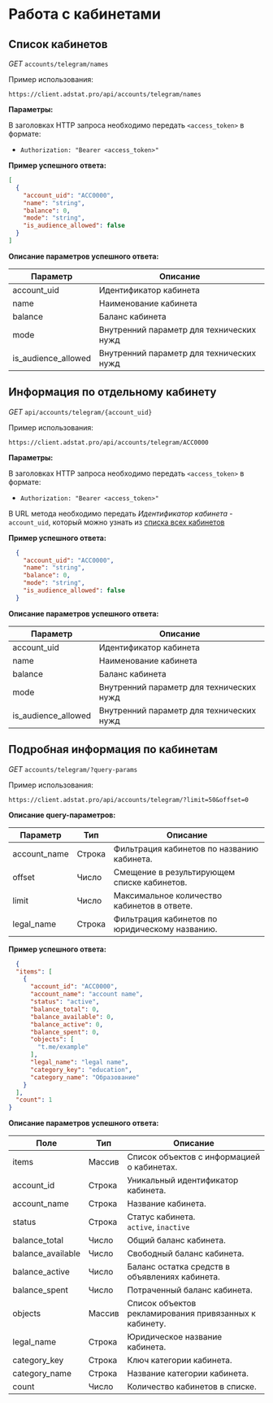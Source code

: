 # Работа с кабинетами

## <span id="cabinets">Список кабинетов</span>


_GET_ `accounts/telegram/names`

Пример использования:
```http request
https://client.adstat.pro/api/accounts/telegram/names
```

__Параметры:__

В заголовках HTTP запроса необходимо передать `<access_token>` в формате:
+ `Authorization: "Bearer <access_token>" `

__Пример успешного ответа:__
```json
[
  {
    "account_uid": "ACC0000",
    "name": "string",
    "balance": 0,
    "mode": "string",
    "is_audience_allowed": false
  }
]
```

__Описание параметров успешного ответа:__

| Параметр| Описание|
|---------|----------|
| account_uid | Идентификатор кабинета|
| name| Наименование кабинета |
| balance| Баланс кабинета |
| mode| Внутренний параметр для технических нужд|
| is_audience_allowed| Внутренний параметр для технических нужд |



## Информация по отдельному кабинету

_GET_ `api/accounts/telegram/{account_uid}`

Пример использования:
```http request
https://client.adstat.pro/api/accounts/telegram/ACC0000
```

__Параметры:__

В заголовках HTTP запроса необходимо передать `<access_token>` в формате:
+ `Authorization: "Bearer <access_token>" `

В URL метода необходимо передать _Идентификатор кабинета_ - `account_uid`, который можно узнать из [списка всех кабинетов](#метод-получения-кабинетов)

__Пример успешного ответа:__
```json
  {
    "account_uid": "ACC0000",
    "name": "string",
    "balance": 0,
    "mode": "string",
    "is_audience_allowed": false
  }
```

__Описание параметров успешного ответа:__

| Параметр| Описание|
|---------|----------|
| account_uid | Идентификатор кабинета|
| name| Наименование кабинета |
| balance| Баланс кабинета |
| mode| Внутренний параметр для технических нужд|
| is_audience_allowed| Внутренний параметр для технических нужд |


## Подробная информация по кабинетам


_GET_ `accounts/telegram/?query-params`

Пример использования:
```http request
https://client.adstat.pro/api/accounts/telegram/?limit=50&offset=0
```
__Описание query-параметров:__

| Параметр      | Тип     | Описание                                             |
|---------------|---------|------------------------------------------------------|
| account_name  | Строка  | Фильтрация кабинетов по названию кабинета.         |
| offset        | Число   | Смещение в результирующем списке кабинетов.         |
| limit         | Число   | Максимальное количество кабинетов в ответе.         |
| legal_name    | Строка  | Фильтрация кабинетов по юридическому названию.      |


__Пример успешного ответа:__
```json
  {
  "items": [
    {
      "account_id": "ACC0000",
      "account_name": "account name",
      "status": "active",
      "balance_total": 0,
      "balance_available": 0,
      "balance_active": 0,
      "balance_spent": 0,
      "objects": [
        "t.me/example"
      ],
      "legal_name": "legal name",
      "category_key": "education",
      "category_name": "Образование"
    }
  ],
  "count": 1
}
```
__Описание параметров успешного ответа:__

| Поле                             | Тип     | Описание                                               |
|----------------------------------|---------|--------------------------------------------------------|
| items                            | Массив  | Список объектов с информацией о кабинетах.             |
| account_id        | Строка  | Уникальный идентификатор кабинета.                     |
| account_name      | Строка | Название кабинета.                                     |
| status            | Строка  | Статус кабинета. <br/> `active`, `inactive`            |
| balance_total     | Число | Общий баланс кабинета.                                 |
| balance_available | Число | Свободный баланс кабинета.                             |
| balance_active    | Число | Баланс остатка средств в объявлениях кабинета.         |
| balance_spent     | Число | Потраченный баланс кабинета.                           |
| objects           | Массив  | Список объектов рекламирования привязанных к кабинету. |
| legal_name        | Строка  | Юридическое название кабинета.                         |
| category_key      | Строка | Ключ категории кабинета.                               |
| category_name     | Строка | Название категории кабинета.                           |
| count             | Число   | Количество кабинетов в списке.                         |
